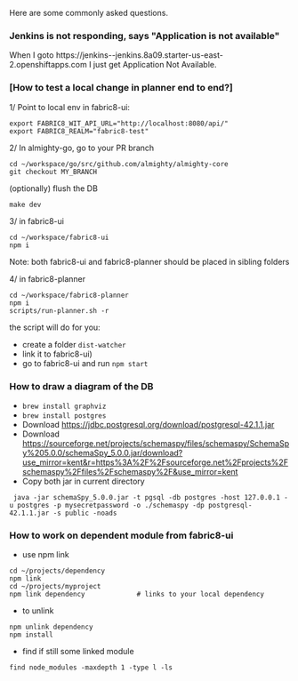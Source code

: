 Here are some commonly asked questions.

### Jenkins is not responding, says "Application is not available"

When I goto https://jenkins-<username>-jenkins.8a09.starter-us-east-2.openshiftapps.com I just get Application Not Available. 

### [How to test a local change in planner end to end?]

1/ Point to local env in fabric8-ui: 
```
export FABRIC8_WIT_API_URL="http://localhost:8080/api/"
export FABRIC8_REALM="fabric8-test"
```

2/ In almighty-go, go to your PR branch
```
cd ~/workspace/go/src/github.com/almighty/almighty-core
git checkout MY_BRANCH
```
(optionally) flush the DB
```
make dev
```

3/ in fabric8-ui
```
cd ~/workspace/fabric8-ui
npm i
```
Note: both fabric8-ui and fabric8-planner should be placed in sibling folders

4/ in fabric8-planner
```
cd ~/workspace/fabric8-planner
npm i
scripts/run-planner.sh -r
```
the script will do for you:
* create a folder `dist-watcher` 
* link it to fabric8-ui)
* go to fabric8-ui and  run `npm start`

### How to draw a diagram of the DB
* `brew install graphviz`
* `brew install postgres`
* Download https://jdbc.postgresql.org/download/postgresql-42.1.1.jar
* Download https://sourceforge.net/projects/schemaspy/files/schemaspy/SchemaSpy%205.0.0/schemaSpy_5.0.0.jar/download?use_mirror=kent&r=https%3A%2F%2Fsourceforge.net%2Fprojects%2Fschemaspy%2Ffiles%2Fschemaspy%2F&use_mirror=kent 
* Copy both jar in current directory
```
 java -jar schemaSpy_5.0.0.jar -t pgsql -db postgres -host 127.0.0.1 -u postgres -p mysecretpassword -o ./schemaspy -dp postgresql-42.1.1.jar -s public -noads
```

### How to work on dependent module from fabric8-ui 
* use npm link
```
cd ~/projects/dependency 
npm link                 
cd ~/projects/myproject
npm link dependency             # links to your local dependency
```
* to unlink
```
npm unlink dependency
npm install
```

* find if still some linked module
```
find node_modules -maxdepth 1 -type l -ls
```